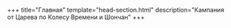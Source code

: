 +++
title="Главная"
template="head-section.html"
description="Кампания от Царева по Колесу Времени и Шончан"
+++